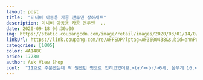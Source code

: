 ```yaml
---
layout: post 
title:  "미니비 아동용 카콩 맨투맨 상하세트" 
description: 미니비 아동용 카콩 맨투맨  ..
date: 2020-09-18 06:30:00 
img: https://static.coupangcdn.com/image/retail/images/2020/03/01/14/0/a17f343c-0d0f-4f90-94df-5f2bb83bb615.jpg 
linkUrl: https://link.coupang.com/re/AFFSDP?lptag=AF3600438&subid=ahnPublicAsk&pageKey=1307021677&itemId=2322552373&vendorItemId=70319215378&traceid=V0-113-db5870c455183f3d 
categories: [1005] 
color: 4A148C 
price: 17730 
author: Ask View Shop 
cont:  "11호로 주문했는데 딱 원했던 핏으로 입히고있어요.<br/><br/>6세, 몸무게 16.<br/>5kg<br/>가격대비 훌륭한 상하복입니다 ^^<br/>또래보다 마르고 작은 체형의 남아입니다.<br/><br/>배송도 빠르고 유쳔등원에 입고 갔는데 너무 이쁘고 활동성도 굿이네요^<br/>어린이집 활동복으로 좋아요! 사이즈 넉넉하고 재질도 좋구요! 편하게입힐수있어요!<br/>평소에 오버핏으로 입히는걸 좋아해서<br/>" 
---
```


